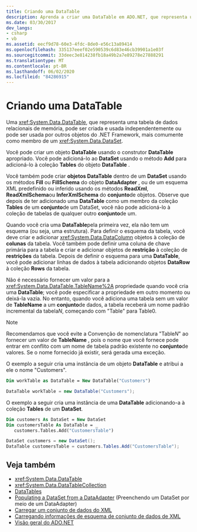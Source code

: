 ```yaml
---
title: Criando uma DataTable
description: Aprenda a criar uma DataTable em ADO.NET, que representa uma tabela de dados relacionais na memória, para uso de forma independente ou por outros objetos .NET Framework.
ms.date: 03/30/2017
dev_langs:
- csharp
- vb
ms.assetid: eecf9d78-60e3-4fdc-8de0-e56c13a89414
ms.openlocfilehash: 335137eeef02e590539c6d83e46cb39901a1e03f
ms.sourcegitcommit: 33deec3e814238fb18a49b2a7e89278e27888291
ms.translationtype: MT
ms.contentlocale: pt-BR
ms.lasthandoff: 06/02/2020
ms.locfileid: "84286915"
---
```

# <a name="creating-a-datatable"></a>Criando uma DataTable
Uma <xref:System.Data.DataTable>, que representa uma tabela de dados relacionais de memória, pode ser criada e usada independentemente ou pode ser usada por outros objetos do .NET Framework, mais comumente como membro de um <xref:System.Data.DataSet>.  
  
 Você pode criar um objeto **DataTable** usando o construtor **DataTable** apropriado. Você pode adicioná-lo ao **DataSet** usando o método **Add** para adicioná-lo à coleção **Tables** do objeto **DataTable** .  
  
 Você também pode criar **objetos DataTable** dentro de um **DataSet** usando os métodos **Fill** ou **FillSchema** do objeto **DataAdapter** , ou de um esquema XML predefinido ou inferido usando os métodos **ReadXml**, **ReadXmlSchema**ou **InferXmlSchema** do **conjunto**de objetos. Observe que depois de ter adicionado uma **DataTable** como um membro da coleção **Tables** de um **conjunto**de um DataSet, você não pode adicioná-lo à coleção de tabelas de qualquer outro **conjunto**de um.  
  
 Quando você cria uma **DataTable**pela primeira vez, ela não tem um esquema (ou seja, uma estrutura). Para definir o esquema da tabela, você deve criar e adicionar <xref:System.Data.DataColumn> objetos à coleção de **colunas** da tabela. Você também pode definir uma coluna de chave primária para a tabela e criar e adicionar objetos de **restrição** à coleção de **restrições** da tabela. Depois de definir o esquema para uma **DataTable**, você pode adicionar linhas de dados à tabela adicionando objetos **DataRow** à coleção **Rows** da tabela.  
  
 Não é necessário fornecer um valor para a <xref:System.Data.DataTable.TableName%2A> propriedade quando você cria uma **DataTable**; você pode especificar a propriedade em outro momento ou deixá-la vazia. No entanto, quando você adiciona uma tabela sem um valor de **TableName** a um **conjunto**de dados, a tabela receberá um nome padrão incremental da tabela*N*, começando com "Table" para Table0.  
  
> [!NOTE]
> Recomendamos que você evite a Convenção de nomenclatura "Table*N*" ao fornecer um valor de **TableName** , pois o nome que você fornece pode entrar em conflito com um nome de tabela padrão existente no **conjunto**de valores. Se o nome fornecido já existir, será gerada uma exceção.  
  
 O exemplo a seguir cria uma instância de um objeto **DataTable** e atribui a ele o nome "Customers".  
  
```vb  
Dim workTable as DataTable = New DataTable("Customers")  
```  
  
```csharp  
DataTable workTable = new DataTable("Customers");  
```  
  
 O exemplo a seguir cria uma instância de uma **DataTable** adicionando-a à coleção **Tables** de um **DataSet**.  
  
```vb  
Dim customers As DataSet = New DataSet  
Dim customersTable As DataTable = _  
   customers.Tables.Add("CustomersTable")  
```  
  
```csharp  
DataSet customers = new DataSet();  
DataTable customersTable = customers.Tables.Add("CustomersTable");  
```  
  
## <a name="see-also"></a>Veja também

- <xref:System.Data.DataTable>
- <xref:System.Data.DataTableCollection>
- [DataTables](datatables.md)
- [Populating a DataSet from a DataAdapter](../populating-a-dataset-from-a-dataadapter.md) (Preenchendo um DataSet por meio de um DataAdapter)
- [Carregar um conjunto de dados do XML](loading-a-dataset-from-xml.md)
- [Carregando informações de esquema de conjunto de dados de XML](loading-dataset-schema-information-from-xml.md)
- [Visão geral do ADO.NET](../ado-net-overview.md)

